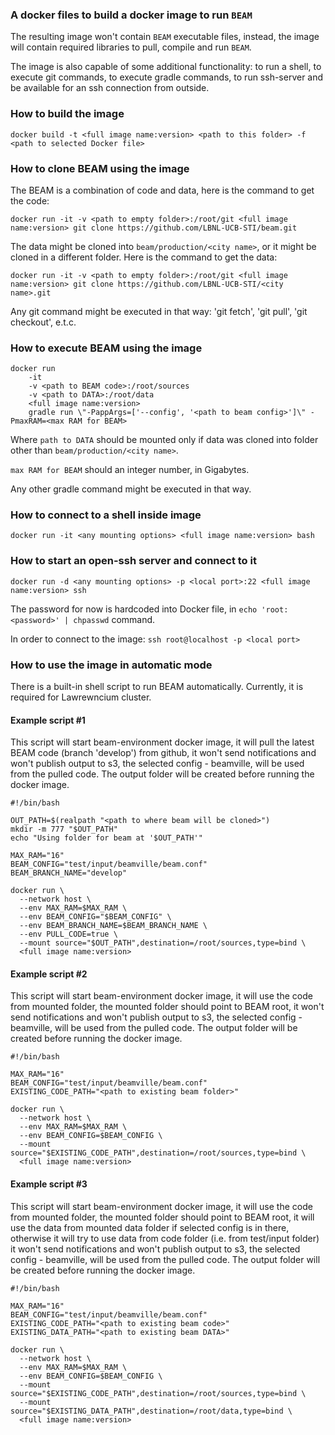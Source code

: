 ### A docker files to build a docker image to run `BEAM`

The resulting image won't contain `BEAM` executable files, 
instead, the image will contain required libraries to pull, compile and run `BEAM`. 

The image is also capable of some additional functionality: 
to run a shell, to execute git commands, to execute gradle commands, 
to run ssh-server and be available for an ssh connection from outside.

### How to build the image

```
docker build -t <full image name:version> <path to this folder> -f <path to selected Docker file>
```

### How to clone BEAM using the image

The BEAM is a combination of code and data, here is the command to get the code:

```
docker run -it -v <path to empty folder>:/root/git <full image name:version> git clone https://github.com/LBNL-UCB-STI/beam.git
```

The data might be cloned into `beam/production/<city name>`, or it might be cloned in a different folder.
Here is the command to get the data:

```
docker run -it -v <path to empty folder>:/root/git <full image name:version> git clone https://github.com/LBNL-UCB-STI/<city name>.git
```

Any git command might be executed in that way: 'git fetch', 'git pull', 'git checkout', e.t.c.

### How to execute BEAM using the image

```
docker run 
    -it 
    -v <path to BEAM code>:/root/sources 
    -v <path to DATA>:/root/data 
    <full image name:version> 
    gradle run \"-PappArgs=['--config', '<path to beam config>']\" -PmaxRAM=<max RAM for BEAM>
```

Where `path to DATA` should be mounted only if data was cloned into folder other than `beam/production/<city name>`.

`max RAM for BEAM` should an integer number, in Gigabytes.

Any other gradle command might be executed in that way.

### How to connect to a shell inside image

```
docker run -it <any mounting options> <full image name:version> bash
```

### How to start an open-ssh server and connect to it

```
docker run -d <any mounting options> -p <local port>:22 <full image name:version> ssh
```

The password for now is hardcoded into Docker file, in `echo 'root:<password>' | chpasswd` command.

In order to connect to the image: `ssh root@localhost -p <local port>`

### How to use the image in automatic mode

There is a built-in shell script to run BEAM automatically. Currently, it is required for Lawrewncium cluster.

#### Example script #1

This script will start beam-environment docker image,
it will pull the latest BEAM code (branch 'develop') from github,
it won't send notifications and won't publish output to s3,
the selected config - beamville, will be used from the pulled code.
The output folder will be created before running the docker image.


```
#!/bin/bash

OUT_PATH=$(realpath "<path to where beam will be cloned>")
mkdir -m 777 "$OUT_PATH"
echo "Using folder for beam at '$OUT_PATH'"

MAX_RAM="16"
BEAM_CONFIG="test/input/beamville/beam.conf"
BEAM_BRANCH_NAME="develop"

docker run \
  --network host \
  --env MAX_RAM=$MAX_RAM \
  --env BEAM_CONFIG="$BEAM_CONFIG" \
  --env BEAM_BRANCH_NAME=$BEAM_BRANCH_NAME \
  --env PULL_CODE=true \
  --mount source="$OUT_PATH",destination=/root/sources,type=bind \
  <full image name:version>
```

#### Example script #2


This script will start beam-environment docker image,
it will use the code from mounted folder, the mounted folder should point to BEAM root,
it won't send notifications and won't publish output to s3,
the selected config - beamville, will be used from the pulled code.
The output folder will be created before running the docker image.

```
#!/bin/bash

MAX_RAM="16"
BEAM_CONFIG="test/input/beamville/beam.conf"
EXISTING_CODE_PATH="<path to existing beam folder>"

docker run \
  --network host \
  --env MAX_RAM=$MAX_RAM \
  --env BEAM_CONFIG=$BEAM_CONFIG \
  --mount source="$EXISTING_CODE_PATH",destination=/root/sources,type=bind \
  <full image name:version>
```

#### Example script #3

This script will start beam-environment docker image,
it will use the code from mounted folder, the mounted folder should point to BEAM root,
it will use the data from mounted data folder if selected config is in there,
otherwise it will try to use data from code folder (i.e. from test/input folder)
it won't send notifications and won't publish output to s3,
the selected config - beamville, will be used from the pulled code.
The output folder will be created before running the docker image.

```
#!/bin/bash

MAX_RAM="16"
BEAM_CONFIG="test/input/beamville/beam.conf"
EXISTING_CODE_PATH="<path to existing beam code>"
EXISTING_DATA_PATH="<path to existing beam DATA>"

docker run \
  --network host \
  --env MAX_RAM=$MAX_RAM \
  --env BEAM_CONFIG=$BEAM_CONFIG \
  --mount source="$EXISTING_CODE_PATH",destination=/root/sources,type=bind \
  --mount source="$EXISTING_DATA_PATH",destination=/root/data,type=bind \
  <full image name:version>
```


